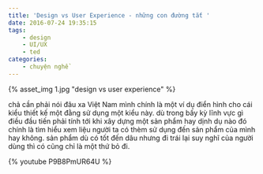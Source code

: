 ```yaml
---
title: 'Design vs User Experience - những con đường tắt '
date: 2016-07-24 19:35:15
tags:
	- design
	- UI/UX
	- ted
categories:
	- chuyện nghề	
---
```


{% asset_img 1.jpg "design vs user experience" %}

chả cần phải nói đâu xa Việt Nam mình chính là một ví dụ điển hình cho cái kiểu thiết kế một đằng sử dụng một kiểu này. dù trong bấy kỳ lĩnh vực gì điều đầu tiến phải tính tới khi xây dựng một sản phẩm hay dịnh dụ nào đó chính là tìm hiểu xem liệu người ta có thèm sử dụng đến sản phẩm của mình hay không. sản phẩm dù có tốt đến dâu nhưng đi trái lại suy nghĩ của người dùng thì có cũng chỉ là một thứ bỏ đi. 

<!--more-->

{% youtube P9B8PmUR64U %}
